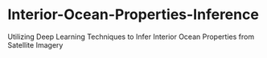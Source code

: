 # Interior-Ocean-Properties-Inference
Utilizing Deep Learning Techniques to Infer Interior Ocean Properties from Satellite Imagery
